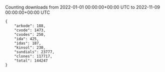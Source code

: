 
Counting downloads from 2022-01-01 00:00:00+00:00 UTC to 2022-11-09 00:00:00+00:00 UTC

```
{
    "arkode": 188,
    "cvode": 1473,
    "cvodes": 250,
    "ida": 425,
    "idas": 187,
    "kinsol": 230,
    "sundials": 23777,
    "clones": 117717,
    "total": 144247
}
```
